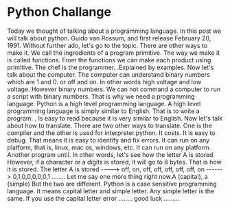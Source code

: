 # Python Challange 
Today we thought of talking about a programming language. In this post we will talk about python. Guido van Rossum, and first release February 20, 1991. Without further ado, let's go to the topic. There are other ways to make it. We call the ingredients of a program primitive. The way we make it is called functions. From the functions we can make each product using primitive. The chef is the programmer. .Explained by examples.
Now let's talk about the computer. The computer can understand binary numbers which are 1 and 0. or off and on. In other words high voltage and low voltage. However binary numbers. We can not command a computer to run a script with binary numbers. That is why we need a programming language. Python is a high level programming language. A high level programming language is simply similar to English. That is to write a program. , Is easy to read because it is very similar to English.
Now let's talk about how to translate. There are two other ways to translate. One is the compiler and the other is used for interpreter.python. It costs. It is easy to debug. That means it is easy to identify and fix errors. It can run on any platform, that is, linux, mac os, windows, etc. It can run on any platform. Another program until.
In other words, let's see how the letter A is stored. However, if a character or a digits is stored, it will go to 8 bytes. That is how it is stored. The letter A is stored ----> off, on, off, off, off, off, off, on ------> 0,1,0,0,0,0,0,1 ........ Let me say one more thing right now.A (capital), a (simple) But the two are different. Python is a case sensitive programming language. It means capital letter and simple letter. Any simple letter is the same. If you use the capital letter error ........
good luck .........

